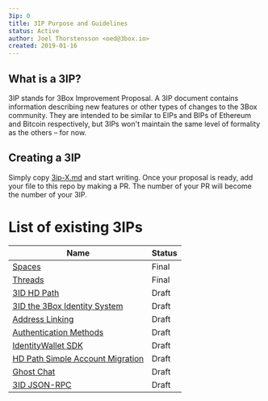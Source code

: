 ```yaml
---
3ip: 0
title: 3IP Purpose and Guidelines
status: Active
author: Joel Thorstensson <oed@3box.io>
created: 2019-01-16
---
```


## What is a 3IP?

3IP stands for 3Box Improvement Proposal. A 3IP document contains information describing new features or other types of changes to the 3Box community. They are intended to be similar to EIPs and BIPs of Ethereum and Bitcoin respectively, but 3IPs won't maintain the same level of formality as the others – for now.

## Creating a 3IP
Simply copy [3ip-X.md](./3ip-X.md) and start writing. Once your proposal is ready, add your file to this repo by making a PR. The number of your PR will become the number of your 3IP.

# List of existing 3IPs

| Name | Status |
| -- | -- |
| [Spaces](./3ip-1.md) | Final |
| [Threads](./3ip-2.md) | Final |
| [3ID HD Path](./3ip-3.md) | Draft |
| [3ID the 3Box Identity System](./3ip-4.md) | Draft |
| [Address Linking](./3ip-5.md) | Draft |
| [Authentication Methods](./3ip-6.md) | Draft |
| [IdentityWallet SDK](./3ip-7.md) | Draft |
| [HD Path Simple Account Migration](./3ip-8.md) | Draft |
| [Ghost Chat](./3ip-9.md) | Draft |
| [3ID JSON-RPC](./3ip-10.md) | Draft |
